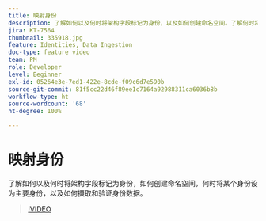 ```yaml
---
title: 映射身份
description: 了解如何以及何时将架构字段标记为身份，以及如何创建命名空间。了解何时将某个身份设为主要身份，以及如何摄取和验证身份数据。
jira: KT-7564
thumbnail: 335918.jpg
feature: Identities, Data Ingestion
doc-type: feature video
team: PM
role: Developer
level: Beginner
exl-id: 05264e3e-7ed1-422e-8cde-f09c6d7e590b
source-git-commit: 81f5cc22d46f89ee1c7164a92988311ca6036b8b
workflow-type: ht
source-wordcount: '68'
ht-degree: 100%

---
```


# 映射身份

了解如何以及何时将架构字段标记为身份，如何创建命名空间，何时将某个身份设为主要身份，以及如何摄取和验证身份数据。

>[!VIDEO](https://video.tv.adobe.com/v/335918?quality=12&learn=on)
